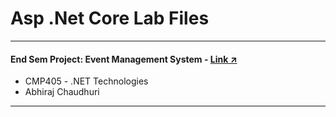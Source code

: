 # Asp .Net Core Lab Files 
---
#### End Sem Project: Event Management System - [Link ↗](https://github.com/abhie7/event-management-system-net-core)

- CMP405 - .NET Technologies
- Abhiraj Chaudhuri

---
